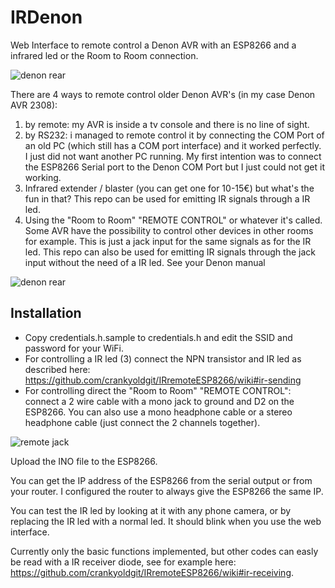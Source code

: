 # IRDenon
Web Interface to remote control a Denon AVR with an ESP8266 and a infrared led or the Room to Room connection.

![denon rear](images/web-interface.PNG)

There are 4 ways to remote control older Denon AVR's (in my case Denon AVR 2308):
1. by remote: my AVR is inside a tv console and there is no line of sight.
2. by RS232: i managed to remote control it by connecting the COM Port of an old PC (which still has a COM port interface) and it worked perfectly. I just did not want another PC running. My first intention was to connect the ESP8266 Serial port to the Denon COM Port but I just could not get it working.
3. Infrared extender / blaster (you can get one for 10-15€) but what's the fun in that? This repo can be used for emitting IR signals through a IR led.
4. Using the "Room to Room" "REMOTE CONTROL" or whatever it's called. Some AVR have the possibility to control other devices in other rooms for example. This is just a jack input for the same signals as for the IR led. This repo can also be used for emitting IR signals through the jack input without the need of a IR led. See your Denon manual

![denon rear](images/denon-rear.PNG)

## Installation
- Copy credentials.h.sample to credentials.h and edit the SSID and password for your WiFi.
- For controlling a IR led (3) connect the NPN transistor and IR led as described here:
https://github.com/crankyoldgit/IRremoteESP8266/wiki#ir-sending
- For controlling direct the "Room to Room" "REMOTE CONTROL": connect a 2 wire cable with a mono jack to ground and D2 on the ESP8266. You can also use a mono headphone cable or a stereo headphone cable (just connect the 2 channels together).

![remote jack](images/IMG_20200223_090247_1.jpg)

Upload the INO file to the ESP8266.

You can get the IP address of the ESP8266 from the serial output or from your router. I configured the router to always give the ESP8266 the same IP.

You can test the IR led by looking at it with any phone camera, or by replacing the IR led with a normal led. It should blink when you use the web interface.

Currently only the basic functions implemented, but other codes can easly be read with a IR receiver diode, see for example here: https://github.com/crankyoldgit/IRremoteESP8266/wiki#ir-receiving.